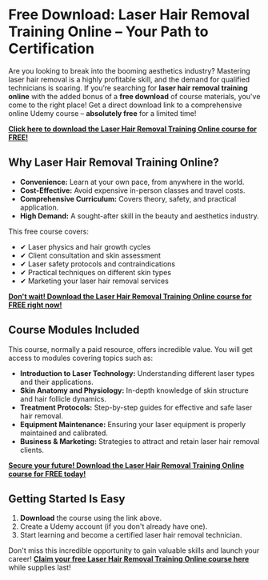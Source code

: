 # Free Download: Laser Hair Removal Training Online – Your Path to Certification

Are you looking to break into the booming aesthetics industry? Mastering laser hair removal is a highly profitable skill, and the demand for qualified technicians is soaring. If you’re searching for **laser hair removal training online** with the added bonus of a **free download** of course materials, you've come to the right place! Get a direct download link to a comprehensive online Udemy course – **absolutely free** for a limited time!

[**Click here to download the Laser Hair Removal Training Online course for FREE!**](https://udemywork.com/laser-hair-removal-training-online)

## Why Laser Hair Removal Training Online?

*   **Convenience:** Learn at your own pace, from anywhere in the world.
*   **Cost-Effective:** Avoid expensive in-person classes and travel costs.
*   **Comprehensive Curriculum:** Covers theory, safety, and practical application.
*   **High Demand:** A sought-after skill in the beauty and aesthetics industry.

This free course covers:

*   ✔ Laser physics and hair growth cycles
*   ✔ Client consultation and skin assessment
*   ✔ Laser safety protocols and contraindications
*   ✔ Practical techniques on different skin types
*   ✔ Marketing your laser hair removal services

[**Don't wait! Download the Laser Hair Removal Training Online course for FREE right now!**](https://udemywork.com/laser-hair-removal-training-online)

## Course Modules Included

This course, normally a paid resource, offers incredible value. You will get access to modules covering topics such as:

*   **Introduction to Laser Technology:** Understanding different laser types and their applications.
*   **Skin Anatomy and Physiology:** In-depth knowledge of skin structure and hair follicle dynamics.
*   **Treatment Protocols:** Step-by-step guides for effective and safe laser hair removal.
*   **Equipment Maintenance:** Ensuring your laser equipment is properly maintained and calibrated.
*   **Business & Marketing:** Strategies to attract and retain laser hair removal clients.

[**Secure your future! Download the Laser Hair Removal Training Online course for FREE today!**](https://udemywork.com/laser-hair-removal-training-online)

## Getting Started Is Easy

1.  **Download** the course using the link above.
2.  Create a Udemy account (if you don't already have one).
3.  Start learning and become a certified laser hair removal technician.

Don't miss this incredible opportunity to gain valuable skills and launch your career! **[Claim your free Laser Hair Removal Training Online course here](https://udemywork.com/laser-hair-removal-training-online)** while supplies last!
